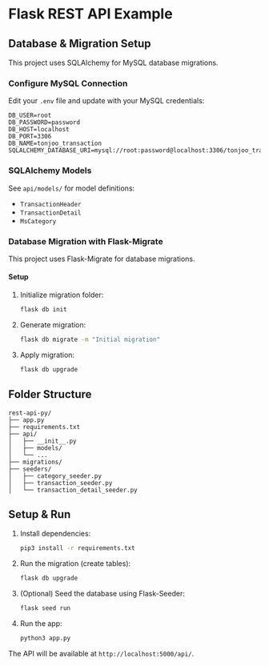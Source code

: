 # Flask REST API Example

## Database & Migration Setup

This project uses SQLAlchemy for MySQL database migrations.

### Configure MySQL Connection

Edit your `.env` file and update with your MySQL credentials:

```
DB_USER=root
DB_PASSWORD=password
DB_HOST=localhost
DB_PORT=3306
DB_NAME=tonjoo_transaction
SQLALCHEMY_DATABASE_URI=mysql://root:password@localhost:3306/tonjoo_transaction
```

### SQLAlchemy Models

See `api/models/` for model definitions:

- `TransactionHeader`
- `TransactionDetail`
- `MsCategory`

### Database Migration with Flask-Migrate

This project uses Flask-Migrate for database migrations.

#### Setup

1. Initialize migration folder:

   ```bash
   flask db init
   ```

2. Generate migration:

   ```bash
   flask db migrate -m "Initial migration"
   ```

3. Apply migration:
   ```bash
   flask db upgrade
   ```

## Folder Structure

```
rest-api-py/
├── app.py
├── requirements.txt
├── api/
│   ├── __init__.py
│   ├── models/
│   └── ...
├── migrations/
├── seeders/
│   ├── category_seeder.py
│   ├── transaction_seeder.py
│   └── transaction_detail_seeder.py
```

## Setup & Run

1. Install dependencies:
   ```bash
   pip3 install -r requirements.txt
   ```
2. Run the migration (create tables):
   ```bash
   flask db upgrade
   ```
3. (Optional) Seed the database using Flask-Seeder:
   ```bash
   flask seed run
   ```
4. Run the app:
   ```bash
   python3 app.py
   ```

The API will be available at `http://localhost:5000/api/`.
